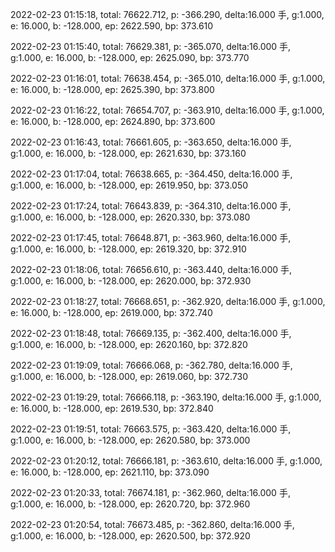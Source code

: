 2022-02-23 01:15:18, total: 76622.712, p: -366.290, delta:16.000 手, g:1.000, e: 16.000, b: -128.000, ep: 2622.590, bp: 373.610

2022-02-23 01:15:40, total: 76629.381, p: -365.070, delta:16.000 手, g:1.000, e: 16.000, b: -128.000, ep: 2625.090, bp: 373.770

2022-02-23 01:16:01, total: 76638.454, p: -365.010, delta:16.000 手, g:1.000, e: 16.000, b: -128.000, ep: 2625.390, bp: 373.800

2022-02-23 01:16:22, total: 76654.707, p: -363.910, delta:16.000 手, g:1.000, e: 16.000, b: -128.000, ep: 2624.890, bp: 373.600

2022-02-23 01:16:43, total: 76661.605, p: -363.650, delta:16.000 手, g:1.000, e: 16.000, b: -128.000, ep: 2621.630, bp: 373.160

2022-02-23 01:17:04, total: 76638.665, p: -364.450, delta:16.000 手, g:1.000, e: 16.000, b: -128.000, ep: 2619.950, bp: 373.050

2022-02-23 01:17:24, total: 76643.839, p: -364.310, delta:16.000 手, g:1.000, e: 16.000, b: -128.000, ep: 2620.330, bp: 373.080

2022-02-23 01:17:45, total: 76648.871, p: -363.960, delta:16.000 手, g:1.000, e: 16.000, b: -128.000, ep: 2619.320, bp: 372.910

2022-02-23 01:18:06, total: 76656.610, p: -363.440, delta:16.000 手, g:1.000, e: 16.000, b: -128.000, ep: 2620.000, bp: 372.930

2022-02-23 01:18:27, total: 76668.651, p: -362.920, delta:16.000 手, g:1.000, e: 16.000, b: -128.000, ep: 2619.000, bp: 372.740

2022-02-23 01:18:48, total: 76669.135, p: -362.400, delta:16.000 手, g:1.000, e: 16.000, b: -128.000, ep: 2620.160, bp: 372.820

2022-02-23 01:19:09, total: 76666.068, p: -362.780, delta:16.000 手, g:1.000, e: 16.000, b: -128.000, ep: 2619.060, bp: 372.730

2022-02-23 01:19:29, total: 76666.118, p: -363.190, delta:16.000 手, g:1.000, e: 16.000, b: -128.000, ep: 2619.530, bp: 372.840

2022-02-23 01:19:51, total: 76663.575, p: -363.420, delta:16.000 手, g:1.000, e: 16.000, b: -128.000, ep: 2620.580, bp: 373.000

2022-02-23 01:20:12, total: 76666.181, p: -363.610, delta:16.000 手, g:1.000, e: 16.000, b: -128.000, ep: 2621.110, bp: 373.090

2022-02-23 01:20:33, total: 76674.181, p: -362.960, delta:16.000 手, g:1.000, e: 16.000, b: -128.000, ep: 2620.720, bp: 372.960

2022-02-23 01:20:54, total: 76673.485, p: -362.860, delta:16.000 手, g:1.000, e: 16.000, b: -128.000, ep: 2620.500, bp: 372.920